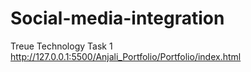# Social-media-integration
Treue Technology Task 1
http://127.0.0.1:5500/Anjali_Portfolio/Portfolio/index.html
